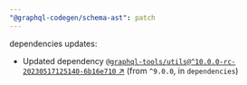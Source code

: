 ```yaml
---
"@graphql-codegen/schema-ast": patch
---
```

dependencies updates:
  - Updated dependency [`@graphql-tools/utils@^10.0.0-rc-20230517125140-6b16e710` ↗︎](https://www.npmjs.com/package/@graphql-tools/utils/v/10.0.0) (from `^9.0.0`, in `dependencies`)

